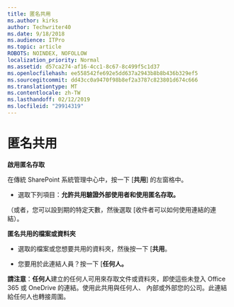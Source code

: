 ```yaml
---
title: 匿名共用
ms.author: kirks
author: Techwriter40
ms.date: 9/18/2018
ms.audience: ITPro
ms.topic: article
ROBOTS: NOINDEX, NOFOLLOW
localization_priority: Normal
ms.assetid: d57ca274-af16-4cc1-8c67-8c499f5c1d37
ms.openlocfilehash: ee558542fe692e5dd637a2943b8b8b436b329ef5
ms.sourcegitcommit: dd43cc0a9470f98b8ef2a3787c823801d674c666
ms.translationtype: MT
ms.contentlocale: zh-TW
ms.lasthandoff: 02/12/2019
ms.locfileid: "29914319"
---
```

# <a name="anonymous-sharing"></a>匿名共用

 **啟用匿名存取**
  
在傳統 SharePoint 系統管理中心中，按一下 [**共用**] 的左窗格中。 
  
- 選取下列項目：**允許共用驗證外部使用者和使用匿名存取。**
  
（或者，您可以設到期的特定天數，然後選取 [收件者可以如何使用連結的連結）。
    
 **匿名共用的檔案或資料夾**
  
- 選取的檔案或您想要共用的資料夾，然後按一下 [**共用**。 
    
- 您要用於此連結人員？按一下 [**任何人。**
  
 **請注意**：**任何人**建立的任何人可用來存取文件或資料夾，即使這些未登入 Office 365 或 OneDrive 的連結。使用此共用與任何人、 內部或外部您的公司。此連結給任何人也轉接周圍。 
    

